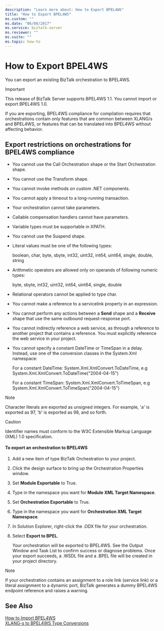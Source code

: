 ```yaml
---
description: "Learn more about: How to Export BPEL4WS"
title: "How to Export BPEL4WS"
ms.custom: ""
ms.date: "06/08/2017"
ms.service: biztalk-server
ms.reviewer: ""
ms.suite: ""
ms.topic: how-to
---
```

# How to Export BPEL4WS
You can export an existing BizTalk orchestration to BPEL4WS.  
  
> [!IMPORTANT]
>  This release of BizTalk Server supports BPEL4WS 1.1. You cannot import or export BPEL4WS 1.0.  
  
 If you are exporting, BPEL4WS compliance for compilation requires that orchestrations contain only features that are common between XLANG/s and BPEL4WS, or features that can be translated into BPEL4WS without affecting behavior.  
  
## Export restrictions on orchestrations for BPEL4WS compliance  
  
-   You cannot use the Call Orchestration shape or the Start Orchestration shape.  
  
-   You cannot use the Transform shape.  
  
-   You cannot invoke methods on custom .NET components.  
  
-   You cannot apply a timeout to a long-running transaction.  
  
-   Your orchestration cannot take parameters.  
  
-   Callable compensation handlers cannot have parameters.  
  
-   Variable types must be supportable in XPATH.  
  
-   You cannot use the Suspend shape.  
  
-   Literal values must be one of the following types:  
  
     boolean, char, byte, sbyte, int32, uint32, int64, uint64, single, double, string  
  
-   Arithmetic operators are allowed only on operands of following numeric types:  
  
     byte, sbyte, int32, uint32, int64, uint64, single, double  
  
-   Relational operators cannot be applied to type char.  
  
-   You cannot make a reference to a servicelink property in an expression.  
  
-   You cannot perform any actions between a **Send** shape and a **Receive** shape that use the same outbound request-response port.  
  
-   You cannot indirectly reference a web service, as through a reference to another project that contains a reference. You must explicitly reference the web service in your project.  
  
-   You cannot specify a constant DateTime or TimeSpan in a delay. Instead, use one of the conversion classes in the System.Xml namespace:  
  
     For a constant DateTime: System.Xml.XmlConvert.ToDateTime, e.g System.Xml.XmlConvert.ToDateTime("2004-04-15")  
  
     For a constant TimeSpan: System.Xml.XmlConvert.ToTimeSpan, e.g System.Xml.XmlConvert.ToTimeSpan("2004-04-15")  
  
> [!NOTE]
>  Character literals are exported as unsigned integers. For example, 'a' is exported as 97, 'b' is exported as 98, and so forth.  
  
> [!CAUTION]
>  Identifier names must conform to the W3C Extensible Markup Language (XML) 1.0 specification.  
  
#### To export an orchestration to BPEL4WS  
  
1.  Add a new item of type BizTalk Orchestration to your project.  
  
2.  Click the design surface to bring up the Orchestration Properties window.  
  
3.  Set **Module Exportable** to True.  
  
4.  Type in the namespace you want for **Module XML Target Namespace**.  
  
5.  Set **Orchestration Exportable** to True.  
  
6.  Type in the namespace you want for **Orchestration XML Target Namespace**.  
  
7.  In Solution Explorer, right-click the .ODX file for your orchestration.  
  
8.  Select **Export to BPEL**.  
  
     Your orchestration will be exported to BPEL4WS. See the Output Window and Task List to confirm success or diagnose problems. Once your export succeeds, a .WSDL file and a .BPEL file will be created in your project directory.  
  
> [!NOTE]
>  If your orchestration contains an assignment to a role link (service link) or a literal assignment to a dynamic port, BizTalk generates a dummy BPEL4WS endpoint reference and raises a warning.  
  
## See Also  
 [How to Import BPEL4WS](../core/how-to-import-bpel4ws.md)   
 [XLANG-s to BPEL4WS Type Conversions](../core/xlang-s-to-bpel4ws-type-conversions.md)
